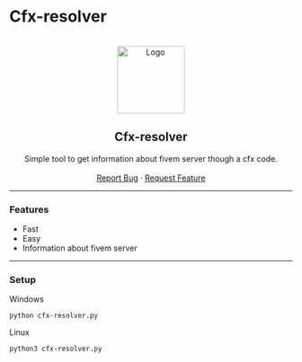 # Cfx-resolver
<div id="top"></div>

<br/>
<div align="center">
  <a href="https://github.com/mbcmkay/Cfx-resolver">
    <img src="https://i.imgur.com/c3vgTg2.png" alt="Logo" width="120" height="120">
  </a>
  
  <h2 align="center">Cfx-resolver</h3>

  <p align="center">
    Simple tool to get information about fivem server though a cfx code.
    <br />
    <br />
    <a href="https://github.com/mbcmkay/Cfx-resolver/issues">Report Bug</a>
    ·
    <a href="https://github.com/mbcmkay/Cfx-resolver/issues">Request Feature</a>
  </p>
</div>
  
---------------------------------------

### Features
* Fast
* Easy
* Information about fivem server

---------------------------------------

### Setup

Windows
```
python cfx-resolver.py
```

Linux
```
python3 cfx-resolver.py
```
